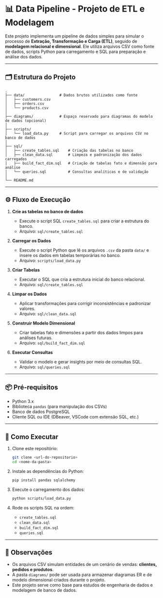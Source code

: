 # 📊 Data Pipeline - Projeto de ETL e Modelagem

Este projeto implementa um pipeline de dados simples para simular o processo de **Extração, Transformação e Carga (ETL)**, seguido de **modelagem relacional e dimensional**. Ele utiliza arquivos CSV como fonte de dados, scripts Python para carregamento e SQL para preparação e análise dos dados.

---

## 🗂 Estrutura do Projeto

```
.
├── data/                # Dados brutos utilizados como fonte
│   ├── customers.csv
│   ├── orders.csv
│   └── products.csv
│
├── diagrams/            # Espaço reservado para diagramas do modelo de dados (opcional)
│
├── scripts/
│   └── load_data.py     # Script para carregar os arquivos CSV no banco de dados
│
├── sql/
│   ├── create_tables.sql    # Criação das tabelas no banco
│   ├── clean_data.sql       # Limpeza e padronização dos dados carregados
│   ├── build_fact_dim.sql   # Criação de tabelas fato e dimensão para análise
│   └── queries.sql          # Consultas analíticas e de validação
│
└── README.md
```

---

## ⚙️ Fluxo de Execução

1. **Crie as tabelas no banco de dados**
   - Execute o script SQL `create_tables.sql` para criar a estrutura do banco.
   - Arquivo: `sql/create_tables.sql`

2. **Carregar os Dados**
   - Execute o script Python que lê os arquivos `.csv` da pasta `data/` e insere os dados em tabelas temporárias no banco.
   - Arquivo: `scripts/load_data.py`

3. **Criar Tabelas**
   - Executar o SQL que cria a estrutura inicial do banco relacional.
   - Arquivo: `sql/create_tables.sql`

4. **Limpar os Dados**
   - Aplicar transformações para corrigir inconsistências e padronizar valores.
   - Arquivo: `sql/clean_data.sql`

5. **Construir Modelo Dimensional**
   - Criar tabelas fato e dimensões a partir dos dados limpos para análises futuras.
   - Arquivo: `sql/build_fact_dim.sql`

6. **Executar Consultas**
   - Validar o modelo e gerar insights por meio de consultas SQL.
   - Arquivo: `sql/queries.sql`

---

## 📦 Pré-requisitos

- Python 3.x
- Biblioteca `pandas` (para manipulação dos CSVs)
- Banco de dados PostgreSQL
- Cliente SQL ou IDE (DBeaver, VSCode com extensão SQL, etc.)

---

## 🚀 Como Executar

1. Clone este repositório:
   ```bash
   git clone <url-do-repositorio>
   cd <nome-da-pasta>
   ```

2. Instale as dependências do Python:
   ```bash
   pip install pandas sqlalchemy
   ```

3. Execute o carregamento dos dados:
   ```bash
   python scripts/load_data.py
   ```

4. Rode os scripts SQL na ordem:
   - `create_tables.sql`
   - `clean_data.sql`
   - `build_fact_dim.sql`
   - `queries.sql`

---

## 📌 Observações

- Os arquivos CSV simulam entidades de um cenário de vendas: **clientes, pedidos e produtos**.
- A pasta `diagrams/` pode ser usada para armazenar diagramas ER e de modelo dimensional criados durante o projeto.
- Este projeto serve como base para estudos de engenharia de dados e modelagem de banco de dados.

